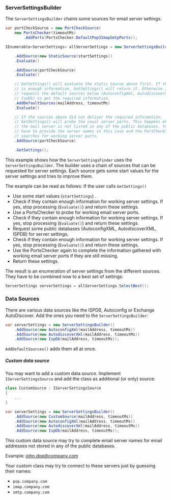 ### ServerSettingsBuilder

The `ServerSettingsBuilder` chains some sources for email server settings.

```C#
var portCheckSource = new PortCheckSource(
	new PortsChecker(timeoutMs)
		.AddPorts(PortsChecker.DefaultPop3ImapSmtpPorts));

IEnumerable<ServerSettings> allServerSettings = new ServerSettingsBuilder()

	.AddSource(new StaticSource(startSettings))
	.Evaluate()

	.AddSource(portCheckSource)
	.Evaluate()

	// GetSettings() will evaluate the static source above first. If there 
    // is enough information, GetSettings() will return it. Otherwise it
    // requests the default sources below (AutoconfigXml, AutodiscoverXml, 
    // IspDb) to get the required information.
	.AddDefaultSources(mailAddress, timeoutMs)
	.Evaluate()

	// If the sources above did not deliver the required information, 
    // GetSettings() will probe the usual server ports. This happens when 
    // the mail server is not listed in any of the public databases. You 
    // have to provide the server names in this case and the PortCheckSource 
    // searches for working server ports.
	.AddSource(portCheckSource)

	.GetSettings();
```

This example shows how the `ServerSettingsFinder` uses the `ServerSettingsBuilder`. The builder uses a chain of sources that can be requested for server settings. Each source gets some start values for the server settings and tries to improve them. 

The example can be read as follows: If the user calls `GetSettings()`

* Use some start values (`startSettings`) .
* Check if they contain enough information for working server settings. If yes, stop processing (`Evaluate()`) and return these settings.
* Use a PortsChecker to probe for working email server ports.
* Check if they contain enough information for working server settings. If yes, stop processing (`Evaluate()`) and return these settings.
* Request some public databases (AutoconfigXML, AutodiscoverXML, ISPDB) for server settings.
* Check if they contain enough information for working server settings. If yes, stop processing (`Evaluate()`) and return these settings.
* Use the PortsChecker again to complete the information gathered with working email server ports if they are still missing.
* Return these settings.

The result is an enumeration of server settings from the different sources. They have to be combined now to a best set of settings:

```C#
ServerSettings serverSettings = allServerSettings.SelectBest();
```

### Data Sources

There are various data sources like the ISPDB, Autoconfig or Exchange AutoDiscover. Add the ones you need to the `ServerSettingsBuilder`:

```c#
var serverSettings = new ServerSettingsBuilder()
	.AddSource(new AutoconfigXml(mailAddress, timeoutMs))
	.AddSource(new AutodiscoverXml(mailAddress, timeoutMs))
	.AddSource(new IspDb(mailAddress, timeoutMs));
```

`AddDefaultSources()` adds them all at once.

##### Custom data source

You may want to add a custom data source. Implement `IServerSettingsSource` and add the class as additional (or only) source:

```C#
class CustomSource : IServerSettingsSource
{
    ...
}

var serverSettings = new ServerSettingsBuilder()
    .AddSource(new CustomSource(mailAddress, timeoutMs))
	.AddSource(new AutoconfigXml(mailAddress, timeoutMs))
	.AddSource(new AutodiscoverXml(mailAddress, timeoutMs))
	.AddSource(new IspDb(mailAddress, timeoutMs));
```

This custom data source may try to complete email server names for email addresses not stored in any of the public databases. 

Example: john.doe@company.com

Your custom class may try to connect to these servers just by guessing their names:

* `pop.company.com`
* `imap.company.com`
* `smtp.company.com`